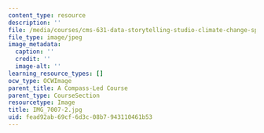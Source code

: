 ```yaml
---
content_type: resource
description: ''
file: /media/courses/cms-631-data-storytelling-studio-climate-change-spring-2017/fead92ab69cf6d3c08b7943110461b53_IMG_7007-2.jpg
file_type: image/jpeg
image_metadata:
  caption: ''
  credit: ''
  image-alt: ''
learning_resource_types: []
ocw_type: OCWImage
parent_title: A Compass-Led Course
parent_type: CourseSection
resourcetype: Image
title: IMG_7007-2.jpg
uid: fead92ab-69cf-6d3c-08b7-943110461b53
---
```

